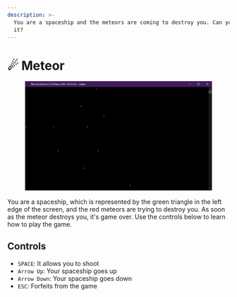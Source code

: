 ```yaml
---
description: >-
  You are a spaceship and the meteors are coming to destroy you. Can you save
  it?
---
```


# ☄ Meteor

<figure><img src="../../../.gitbook/assets/image (21).png" alt=""><figcaption></figcaption></figure>

You are a spaceship, which is represented by the green triangle in the left edge of the screen, and the red meteors are trying to destroy you. As soon as the meteor destroys you, it's game over. Use the controls below to learn how to play the game.

## Controls

* `SPACE`: It allows you to shoot
* `Arrow Up`: Your spaceship goes up
* `Arrow Down`: Your spaceship goes down
* `ESC`: Forfeits from the game
